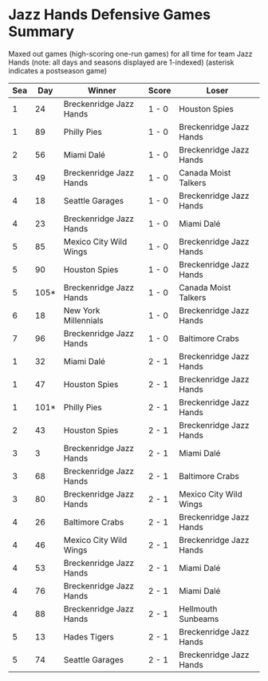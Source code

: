 # Jazz Hands Defensive Games Summary



Maxed out games (high-scoring one-run games) for all time for team Jazz Hands (note: all days and seasons displayed are 1-indexed) (asterisk indicates a postseason game)


| Sea | Day | Winner | Score | Loser | 
| ------ |------ |------ |------ |------ |
| 1 | 24 | Breckenridge Jazz Hands | 1 - 0 | Houston Spies | 
| 1 | 89 | Philly Pies | 1 - 0 | Breckenridge Jazz Hands | 
| 2 | 56 | Miami Dalé | 1 - 0 | Breckenridge Jazz Hands | 
| 3 | 49 | Breckenridge Jazz Hands | 1 - 0 | Canada Moist Talkers | 
| 4 | 18 | Seattle Garages | 1 - 0 | Breckenridge Jazz Hands | 
| 4 | 23 | Breckenridge Jazz Hands | 1 - 0 | Miami Dalé | 
| 5 | 85 | Mexico City Wild Wings | 1 - 0 | Breckenridge Jazz Hands | 
| 5 | 90 | Houston Spies | 1 - 0 | Breckenridge Jazz Hands | 
| 5 | 105* | Breckenridge Jazz Hands | 1 - 0 | Canada Moist Talkers | 
| 6 | 18 | New York Millennials | 1 - 0 | Breckenridge Jazz Hands | 
| 7 | 96 | Breckenridge Jazz Hands | 1 - 0 | Baltimore Crabs | 
| 1 | 32 | Miami Dalé | 2 - 1 | Breckenridge Jazz Hands | 
| 1 | 47 | Houston Spies | 2 - 1 | Breckenridge Jazz Hands | 
| 1 | 101* | Philly Pies | 2 - 1 | Breckenridge Jazz Hands | 
| 2 | 43 | Houston Spies | 2 - 1 | Breckenridge Jazz Hands | 
| 3 | 3 | Breckenridge Jazz Hands | 2 - 1 | Miami Dalé | 
| 3 | 68 | Breckenridge Jazz Hands | 2 - 1 | Baltimore Crabs | 
| 3 | 80 | Breckenridge Jazz Hands | 2 - 1 | Mexico City Wild Wings | 
| 4 | 26 | Baltimore Crabs | 2 - 1 | Breckenridge Jazz Hands | 
| 4 | 46 | Mexico City Wild Wings | 2 - 1 | Breckenridge Jazz Hands | 
| 4 | 53 | Breckenridge Jazz Hands | 2 - 1 | Miami Dalé | 
| 4 | 76 | Breckenridge Jazz Hands | 2 - 1 | Miami Dalé | 
| 4 | 88 | Breckenridge Jazz Hands | 2 - 1 | Hellmouth Sunbeams | 
| 5 | 13 | Hades Tigers | 2 - 1 | Breckenridge Jazz Hands | 
| 5 | 74 | Seattle Garages | 2 - 1 | Breckenridge Jazz Hands | 


